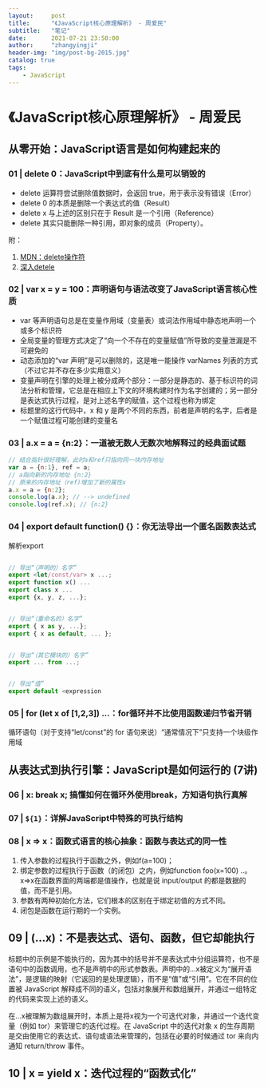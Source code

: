 ```yaml
---
layout:     post
title:      "《JavaScript核心原理解析》 - 周爱民"
subtitle:   "笔记"
date:       2021-07-21 23:50:00
author:     "zhangyingji"
header-img: "img/post-bg-2015.jpg"
catalog: true
tags:
    - JavaScript
---
```


# 《JavaScript核心原理解析》 - 周爱民

## 从零开始：JavaScript语言是如何构建起来的

### 01 | delete 0：JavaScript中到底有什么是可以销毁的

- delete 运算符尝试删除值数据时，会返回 true，用于表示没有错误（Error）
- delete 0 的本质是删除一个表达式的值（Result）
- delete x 与上述的区别只在于 Result 是一个引用（Reference）
- delete 其实只能删除一种引用，即对象的成员（Property）。

附：

1. [MDN：delete操作符](https://developer.mozilla.org/zh-CN/docs/Web/JavaScript/Reference/Operators/delete)
2. [深入detele](https://time.geekbang.org/column/article/164312)

### 02 | var x = y = 100：声明语句与语法改变了JavaScript语言核心性质

- var 等声明语句总是在变量作用域（变量表）或词法作用域中静态地声明一个或多个标识符
- 全局变量的管理方式决定了“向一个不存在的变量赋值”所导致的变量泄漏是不可避免的
- 动态添加的“var 声明”是可以删除的，这是唯一能操作 varNames 列表的方式（不过它并不存在多少实用意义）
- 变量声明在引擎的处理上被分成两个部分：一部分是静态的、基于标识符的词法分析和管理，它总是在相应上下文的环境构建时作为名字创建的；另一部分是表达式执行过程，是对上述名字的赋值，这个过程也称为绑定
- 标题里的这行代码中，x 和 y 是两个不同的东西，前者是声明的名字，后者是一个赋值过程可能创建的变量名

### 03 | a.x = a = {n:2}：一道被无数人无数次地解释过的经典面试题

```js
// 结合指针很好理解，此时a和ref只指向同一块内存地址
var a = {n:1}, ref = a; 
// a指向新的内存地址 {n:2}
// 原来的内存地址（ref)增加了新的属性x
a.x = a = {n:2};
console.log(a.x); // --> undefined
console.log(ref.x); // {n:2}
```

### 04 | export default function() {}：你无法导出一个匿名函数表达式

解析export

```js

// 导出“（声明的）名字”
export <let/const/var> x ...;
export function x() ...
export class x ...
export {x, y, z, ...};


// 导出“（重命名的）名字”
export { x as y, ...};
export { x as default, ... };


// 导出“（其它模块的）名字”
export ... from ...;


// 导出“值”
export default <expression
```

### 05 | for (let x of [1,2,3]) ...：for循环并不比使用函数递归节省开销

循环语句（对于支持“let/const”的 for 语句来说）“通常情况下”只支持一个块级作用域

## 从表达式到执行引擎：JavaScript是如何运行的 (7讲)

### 06 | x: break x; 搞懂如何在循环外使用break，方知语句执行真解

### 07 | `${1}`：详解JavaScript中特殊的可执行结构

### 08 | x => x：函数式语言的核心抽象：函数与表达式的同一性

1. 传入参数的过程执行于函数之外，例如f(a=100)；
2. 绑定参数的过程执行于函数（的闭包）之内，例如function foo(x=100) ..。x=>x在函数界面的两端都是值操作，也就是说 input/output 的都是数据的值，而不是引用。
3. 参数有两种初始化方法，它们根本的区别在于绑定初值的方式不同。
4. 闭包是函数在运行期的一个实例。

## 09 | (...x)：不是表达式、语句、函数，但它却能执行

标题中的示例是不能执行的，因为其中的括号并不是表达式中分组运算符，也不是语句中的函数调用，也不是声明中的形式参数表。声明中的...x被定义为“展开语法”，是逻辑的映射（它返回的是处理逻辑），而不是“值”或“引用”。它在不同的位置被 JavaScript 解释成不同的语义，包括对象展开和数组展开，并通过一组特定的代码来实现上述的语义。


在...x被理解为数组展开时，本质上是将x视为一个可迭代对象，并通过一个迭代变量（例如 tor）来管理它的迭代过程。在 JavaScript 中的迭代对象 x 的生存周期是交由使用它的表达式、语句或语法来管理的，包括在必要的时候通过 tor 来向内通知 return/throw 事件。

## 10 | x = yield x：迭代过程的“函数式化”

